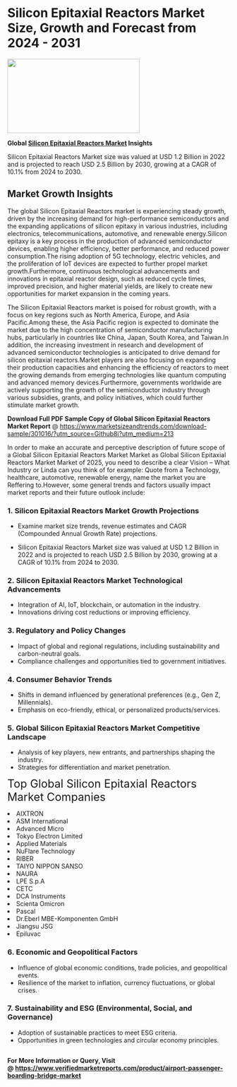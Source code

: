 <H1>Silicon Epitaxial Reactors Market Size, Growth and Forecast from 2024 - 2031</H1><img class="aligncenter size-medium wp-image-584254" src="https://thirdeyenews.in/wp-content/uploads/2024/09/Global-Market-Research-300x168.jpeg" alt="" width="300" height="168" /><p><strong>Global&nbsp;<a href="https://www.marketsizeandtrends.com/download-sample/301016/?utm_source=Github8j?utm_medium=213">Silicon Epitaxial Reactors Market</a> Insights</strong></p><p>Silicon Epitaxial Reactors Market size was valued at USD 1.2 Billion in 2022 and is projected to reach USD 2.5 Billion by 2030, growing at a CAGR of 10.1% from 2024 to 2030.</p><p><h2>Market Growth Insights</h2> <p>The global Silicon Epitaxial Reactors market is experiencing steady growth, driven by the increasing demand for high-performance semiconductors and the expanding applications of silicon epitaxy in various industries, including electronics, telecommunications, automotive, and renewable energy.Silicon epitaxy is a key process in the production of advanced semiconductor devices, enabling higher efficiency, better performance, and reduced power consumption.The rising adoption of 5G technology, electric vehicles, and the proliferation of IoT devices are expected to further propel market growth.Furthermore, continuous technological advancements and innovations in epitaxial reactor design, such as reduced cycle times, improved precision, and higher material yields, are likely to create new opportunities for market expansion in the coming years.</p> <p>The Silicon Epitaxial Reactors market is poised for robust growth, with a focus on key regions such as North America, Europe, and Asia Pacific.Among these, the Asia Pacific region is expected to dominate the market due to the high concentration of semiconductor manufacturing hubs, particularly in countries like China, Japan, South Korea, and Taiwan.In addition, the increasing investment in research and development of advanced semiconductor technologies is anticipated to drive demand for silicon epitaxial reactors.Market players are also focusing on expanding their production capacities and enhancing the efficiency of reactors to meet the growing demands from emerging technologies like quantum computing and advanced memory devices.Furthermore, governments worldwide are actively supporting the growth of the semiconductor industry through various subsidies, grants, and policy initiatives, which could further stimulate market growth.</p> <p><span class=""><strong>Download Full PDF Sample Copy of Global Silicon Epitaxial Reactors Market Report</strong> @ <a href="https://www.marketsizeandtrends.com/download-sample/301016/?utm_source=Github8j?utm_medium=213" target="_blank">https://www.marketsizeandtrends.com/download-sample/301016/?utm_source=Github8j?utm_medium=213</a></span></p><p>In order to make an accurate and perceptive description of future scope of a Global&nbsp;Silicon Epitaxial Reactors Market Market as Global&nbsp;Silicon Epitaxial Reactors Market Market of 2025, you need to describe a clear Vision &ndash; What Industry or Linda can you think of for example: Quote from a Technology, healthcare, automotive, renewable energy, name the market you are Reffering to.However, some general trends and factors usually impact market reports and their future outlook include:</p><h3>1.&nbsp;<strong>Silicon Epitaxial Reactors Market Growth Projections</strong></h3><ul><li>Examine market size trends, revenue estimates and CAGR (Compounded Annual Growth Rate) projections.</li><li><p>Silicon Epitaxial Reactors Market size was valued at USD 1.2 Billion in 2022 and is projected to reach USD 2.5 Billion by 2030, growing at a CAGR of 10.1% from 2024 to 2030.</p></li></ul><h3>2.&nbsp;<strong>Silicon Epitaxial Reactors Market Technological Advancements</strong></h3><ul><li>Integration of AI, IoT, blockchain, or automation in the industry.</li><li>Innovations driving cost reductions or improving efficiency.</li></ul><h3>3.&nbsp;<strong>Regulatory and Policy Changes</strong></h3><ul><li>Impact of global and regional regulations, including sustainability and carbon-neutral goals.</li><li>Compliance challenges and opportunities tied to government initiatives.</li></ul><h3>4.&nbsp;<strong>Consumer Behavior Trends</strong></h3><ul><li>Shifts in demand influenced by generational preferences (e.g., Gen Z, Millennials).</li><li>Emphasis on eco-friendly, ethical, or personalized products/services.</li></ul><h3>5.&nbsp;<strong>Global Silicon Epitaxial Reactors Market Competitive Landscape</strong></h3><ul><li>Analysis of key players, new entrants, and partnerships shaping the industry.</li><li>Strategies for differentiation and market penetration.</li></ul><p data-pm-slice="1 1 []"><span style="color: inherit; font-family: inherit; font-size: 25px;">Top Global Silicon Epitaxial Reactors Market Companies</span></p><div class="" data-test-id=""><p><li>AIXTRON</li><li> ASM International</li><li> Advanced Micro</li><li> Tokyo Electron Limited</li><li> Applied Materials</li><li> NuFlare Technology</li><li> RIBER</li><li> TAIYO NIPPON SANSO</li><li> NAURA</li><li> LPE S.p.A</li><li> CETC</li><li> DCA Instruments</li><li> Scienta Omicron</li><li> Pascal</li><li> Dr.Eberl MBE-Komponenten GmbH</li><li> Jiangsu JSG</li><li> Epiluvac</li></p></div><h3>6.&nbsp;<strong>Economic and Geopolitical Factors</strong></h3><ul><li>Influence of global economic conditions, trade policies, and geopolitical events.</li><li>Resilience of the market to inflation, currency fluctuations, or global crises.</li></ul><h3>7.&nbsp;<strong>Sustainability and ESG (Environmental, Social, and Governance)</strong></h3><ul><li>Adoption of sustainable practices to meet ESG criteria.</li><li>Opportunities in green technologies and circular economy principles.</li></ul><h2><strong style="font-size: 14px;">For More Information or Query, Visit @&nbsp;</strong><a style="background-color: #ffffff; font-size: 14px;" href="https://www.marketsizeandtrends.com/report/silicon-epitaxial-reactors-market/" target="_blank">https://www.verifiedmarketreports.com/product/airport-passenger-boarding-bridge-market</a></h2>